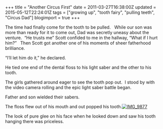 +++
title = "Another Circus First"
date = 2011-03-27T16:38:00Z
updated = 2015-05-12T22:24:01Z
tags = ["growing up", "tooth fairy", "pulling teeth", "Circus Dad"]
blogimport = true 
+++

The time had finally come for the tooth to be pulled.   While our son was  more than ready for it to come out, Dad was secretly uneasy about the venture.  “He trusts me” Scott confided to me in the hallway, “What if I hurt him?”   Then Scott got another one of his moments of sheer fatherhood brilliance.  

“I’ll let him do it,” he declared.  

He tied one end of the dental floss to his light saber and the other to his tooth.  

The girls gathered around eager to see the tooth pop out.  I stood by with the video camera rolling and the epic light saber battle began.  

Father and son wielded their sabers.  

The floss flew out of his mouth and out popped his tooth.[![IMG_9877](https://latc.s3.amazonaws.com/wp-content/uploads/2011/03/IMG_9877.jpg "IMG_9877")](https://latc.s3.amazonaws.com/wp-content/uploads/2011/03/IMG_9877.jpg)  

The look of pure glee on his face when he looked down and saw his tooth hanging there was priceless.
